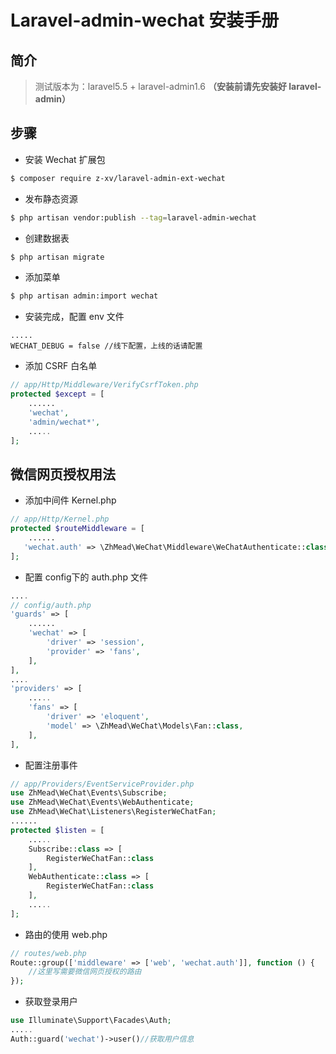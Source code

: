 # Laravel-admin-wechat 安装手册

## 简介
> 测试版本为：laravel5.5 + laravel-admin1.6 **（安装前请先安装好 laravel-admin）**

## 步骤

* 安装 Wechat 扩展包

~~~bash
$ composer require z-xv/laravel-admin-ext-wechat
~~~

* 发布静态资源

~~~bash
$ php artisan vendor:publish --tag=laravel-admin-wechat
~~~

* 创建数据表

~~~bash
$ php artisan migrate
~~~

* 添加菜单

~~~bash
$ php artisan admin:import wechat
~~~

* 安装完成，配置 env 文件

~~~
.....
WECHAT_DEBUG = false //线下配置，上线的话请配置
~~~

* 添加 CSRF 白名单

~~~php
// app/Http/Middleware/VerifyCsrfToken.php
protected $except = [
    ......
    'wechat',
    'admin/wechat*',
    .....
];
~~~
## 微信网页授权用法

* 添加中间件 Kernel.php

~~~php
// app/Http/Kernel.php
protected $routeMiddleware = [
	......
   'wechat.auth' => \ZhMead\WeChat\Middleware\WeChatAuthenticate::class,
];
~~~

* 配置 config下的 auth.php 文件

~~~php
....
// config/auth.php
'guards' => [
	......
	'wechat' => [
		'driver' => 'session',
		'provider' => 'fans',
	],
],
....
'providers' => [
	.....
	'fans' => [
		'driver' => 'eloquent',
		'model' => \ZhMead\WeChat\Models\Fan::class,
	],
],
~~~

* 配置注册事件

~~~php
// app/Providers/EventServiceProvider.php
use ZhMead\WeChat\Events\Subscribe;
use ZhMead\WeChat\Events\WebAuthenticate;
use ZhMead\WeChat\Listeners\RegisterWeChatFan;
......
protected $listen = [
	.....
	Subscribe::class => [
		RegisterWeChatFan::class
	],
	WebAuthenticate::class => [
		RegisterWeChatFan::class
	],
	.....
];
~~~

* 路由的使用 web.php

~~~php
// routes/web.php
Route::group(['middleware' => ['web', 'wechat.auth']], function () {
	//这里写需要微信网页授权的路由
});
~~~

* 获取登录用户

~~~php
use Illuminate\Support\Facades\Auth;
.....
Auth::guard('wechat')->user()//获取用户信息
~~~

